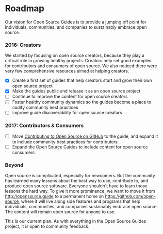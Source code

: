 # Roadmap

Our vision for Open Source Guides is to provide a jumping off point for individuals, communities, and companies to sustainably embrace open source.

### 2016: Creators

We started by focusing on open source creators, because they play a critical role in growing healthy projects. Creators help set good examples for contributors and consumers of open source. We also noticed there were very few comprehensive resources aimed at helping creators.

* [x] Create a first set of guides that help creators start and grow their own open source project
* [x] Make the guides public and release it as an open source project
* [ ] Continue to improve the content for open source creators
* [ ] Foster healthy community dynamics so the guides become a place to codify community best practices
* [ ] Improve guide discoverability for open source creators

### 2017: Contributors & Consumers

* [ ] Move [Contributing to Open Source on GitHub](https://guides.github.com/activities/contributing-to-open-source/) to the guide, and expand it to include community best practices for contributors.
* [ ] Expand the Open Source Guides to include content for open source consumers.

### Beyond

Open source is complicated, especially for newcomers. But the community has learned many lessons about the best way to use, contribute to, and produce open source software. Everyone shouldn't have to learn those lessons the hard way. To give it more prominence, we want to move it from http://opensource.guide to a permanent home on https://github.com/open-source, where it will live along side features and programs that help individuals, communities, and companies sustainably embrace open source. The content will remain open source for anyone to use.

This is our current plan. As with everything in the Open Source Guides project, it is open to community feedback.

